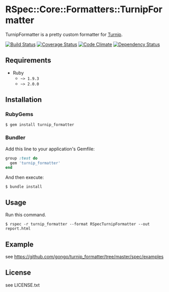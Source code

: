 RSpec::Core::Formatters::TurnipFormatter
========================================

TurnipFormatter is a pretty custom formatter for [Turnip](https://github.com/jnicklas/turnip).

[![Build Status](https://travis-ci.org/gongo/turnip_formatter.png?branch=master)](https://travis-ci.org/gongo/turnip_formatter)
[![Coverage Status](https://coveralls.io/repos/gongo/turnip_formatter/badge.png?branch=master)](https://coveralls.io/r/gongo/turnip_formatter)
[![Code Climate](https://codeclimate.com/github/gongo/turnip_formatter.png)](https://codeclimate.com/github/gongo/turnip_formatter)
[![Dependency Status](https://gemnasium.com/gongo/turnip_formatter.png)](https://gemnasium.com/gongo/turnip_formatter)

Requirements
--------------------

* Ruby
    * `~> 1.9.3`
    * `~> 2.0.0`

Installation
--------------------

### RubyGems

    $ gem install turnip_formatter

### Bundler

Add this line to your application's Gemfile:

```ruby
group :test do
  gem 'turnip_formatter'
end
```

And then execute:

    $ bundle install

Usage
--------------------

Run this command.

    $ rspec -r turnip_formatter --format RSpecTurnipFormatter --out report.html

Example
--------------------

see https://github.com/gongo/turnip_formatter/tree/master/spec/examples

License
--------------------

see LICENSE.txt
